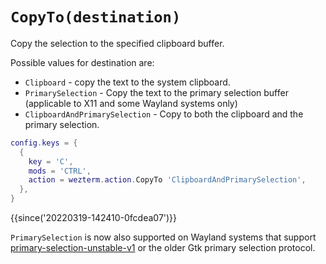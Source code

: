 # `CopyTo(destination)`

Copy the selection to the specified clipboard buffer.

Possible values for destination are:

* `Clipboard` - copy the text to the system clipboard.
* `PrimarySelection` - Copy the text to the primary selection buffer (applicable to X11 and some Wayland systems only)
* `ClipboardAndPrimarySelection` - Copy to both the clipboard and the primary selection.

```lua
config.keys = {
  {
    key = 'C',
    mods = 'CTRL',
    action = wezterm.action.CopyTo 'ClipboardAndPrimarySelection',
  },
}
```

{{since('20220319-142410-0fcdea07')}}

`PrimarySelection` is now also supported on Wayland systems that support [primary-selection-unstable-v1](https://wayland.app/protocols/primary-selection-unstable-v1) or the older Gtk primary selection protocol.
